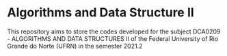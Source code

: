 # Algorithms and Data Structure II

This repository aims to store the codes developed for the subject DCA0209 - ALGORITHMS AND DATA STRUCTURES II of the Federal University of Rio Grande do Norte (UFRN) in the semester 2021.2
